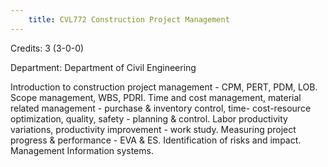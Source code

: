 ```yaml
---
    title: CVL772 Construction Project Management
---
```

Credits: 3 (3-0-0)

Department: Department of Civil Engineering

Introduction to construction project management - CPM, PERT, PDM, LOB. Scope management, WBS, PDRI. Time and cost management, material related management - purchase & inventory control, time- cost-resource optimization, quality, safety - planning & control. Labor productivity variations, productivity improvement - work study. Measuring project progress & performance - EVA & ES. Identification of risks and impact. Management Information systems.